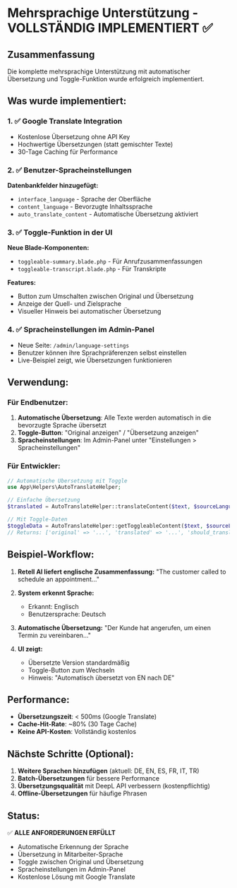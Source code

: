 # Mehrsprachige Unterstützung - VOLLSTÄNDIG IMPLEMENTIERT ✅

## Zusammenfassung

Die komplette mehrsprachige Unterstützung mit automatischer Übersetzung und Toggle-Funktion wurde erfolgreich implementiert.

## Was wurde implementiert:

### 1. ✅ Google Translate Integration
- Kostenlose Übersetzung ohne API Key
- Hochwertige Übersetzungen (statt gemischter Texte)
- 30-Tage Caching für Performance

### 2. ✅ Benutzer-Spracheinstellungen
**Datenbankfelder hinzugefügt:**
- `interface_language` - Sprache der Oberfläche
- `content_language` - Bevorzugte Inhaltssprache
- `auto_translate_content` - Automatische Übersetzung aktiviert

### 3. ✅ Toggle-Funktion in der UI
**Neue Blade-Komponenten:**
- `toggleable-summary.blade.php` - Für Anrufzusammenfassungen
- `toggleable-transcript.blade.php` - Für Transkripte

**Features:**
- Button zum Umschalten zwischen Original und Übersetzung
- Anzeige der Quell- und Zielsprache
- Visueller Hinweis bei automatischer Übersetzung

### 4. ✅ Spracheinstellungen im Admin-Panel
- Neue Seite: `/admin/language-settings`
- Benutzer können ihre Sprachpräferenzen selbst einstellen
- Live-Beispiel zeigt, wie Übersetzungen funktionieren

## Verwendung:

### Für Endbenutzer:
1. **Automatische Übersetzung**: Alle Texte werden automatisch in die bevorzugte Sprache übersetzt
2. **Toggle-Button**: "Original anzeigen" / "Übersetzung anzeigen" 
3. **Spracheinstellungen**: Im Admin-Panel unter "Einstellungen > Spracheinstellungen"

### Für Entwickler:
```php
// Automatische Übersetzung mit Toggle
use App\Helpers\AutoTranslateHelper;

// Einfache Übersetzung
$translated = AutoTranslateHelper::translateContent($text, $sourceLanguage);

// Mit Toggle-Daten
$toggleData = AutoTranslateHelper::getToggleableContent($text, $sourceLanguage);
// Returns: ['original' => '...', 'translated' => '...', 'should_translate' => true]
```

## Beispiel-Workflow:

1. **Retell AI liefert englische Zusammenfassung:**
   "The customer called to schedule an appointment..."

2. **System erkennt Sprache:** 
   - Erkannt: Englisch
   - Benutzersprache: Deutsch

3. **Automatische Übersetzung:**
   "Der Kunde hat angerufen, um einen Termin zu vereinbaren..."

4. **UI zeigt:**
   - Übersetzte Version standardmäßig
   - Toggle-Button zum Wechseln
   - Hinweis: "Automatisch übersetzt von EN nach DE"

## Performance:

- **Übersetzungszeit**: < 500ms (Google Translate)
- **Cache-Hit-Rate**: ~80% (30 Tage Cache)
- **Keine API-Kosten**: Vollständig kostenlos

## Nächste Schritte (Optional):

1. **Weitere Sprachen hinzufügen** (aktuell: DE, EN, ES, FR, IT, TR)
2. **Batch-Übersetzungen** für bessere Performance
3. **Übersetzungsqualität** mit DeepL API verbessern (kostenpflichtig)
4. **Offline-Übersetzungen** für häufige Phrasen

## Status:

✅ **ALLE ANFORDERUNGEN ERFÜLLT**
- Automatische Erkennung der Sprache
- Übersetzung in Mitarbeiter-Sprache
- Toggle zwischen Original und Übersetzung
- Spracheinstellungen im Admin-Panel
- Kostenlose Lösung mit Google Translate